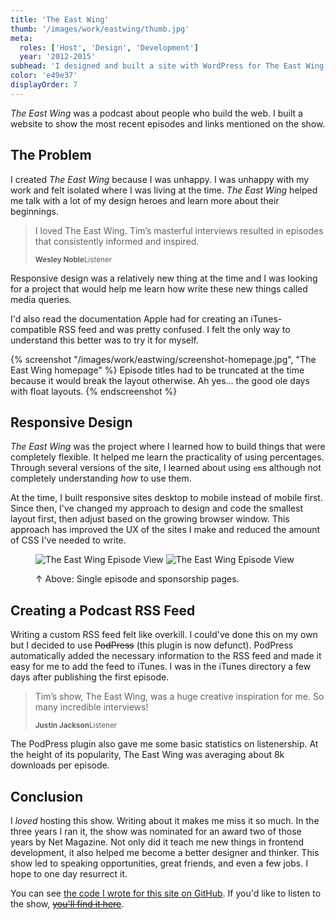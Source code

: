 ```yaml
---
title: 'The East Wing'
thumb: '/images/work/eastwing/thumb.jpg'
meta:
  roles: ['Host', 'Design', 'Development']
  year: '2012-2015'
subhead: 'I designed and built a site with WordPress for The East Wing, a podcast about people who build the web.'
color: 'e49e37'
displayOrder: 7
---
```

*The East Wing* was a podcast about people who build the web. I built a website to show the most recent episodes and links mentioned on the show.

## The Problem

I created *The East Wing* because I was unhappy. I was unhappy with my work and felt isolated where I was living at the time. *The East Wing* helped me talk with a lot of my design heroes and learn more about their beginnings.

<blockquote class="pullquote">
  <p>I loved The East Wing. Tim’s masterful interviews resulted in episodes that consistently informed and inspired.</p>
  <small><strong>Wesley Noble</strong>Listener</small>
</blockquote>

Responsive design was a relatively new thing at the time and I was looking for a project that would help me learn how write these new things called media queries.

I'd also read the documentation Apple had for creating an iTunes-compatible RSS feed and was pretty confused. I felt the only way to understand this better was to try it for myself.

{% screenshot "/images/work/eastwing/screenshot-homepage.jpg", "The East Wing homepage" %}
Episode titles had to be truncated at the time because it would break the layout otherwise. Ah yes… the good ole days with float layouts.
{% endscreenshot %}

## Responsive Design

*The East Wing* was the project where I learned how to build things that were completely flexible. It helped me learn the practicality of using percentages. Through several versions of the site, I learned about using `em`s although not completely understanding *how* to use them.

At the time, I built responsive sites desktop to mobile instead of mobile first. Since then, I've changed my approach to design and code the smallest layout first, then adjust based on the growing browser window. This approach has improved the UX of the sites I make and reduced the amount of CSS I've needed to write.

<figure class="[ screenshot ] [ image-bleed ]" data-variant="2-col">
  <div class="screenshot__container">
    <img src="/images/work/eastwing/screenshot-episode-view.jpg" alt="The East Wing Episode View">
    <img src="/images/work/eastwing/screenshot-sponsor-page.jpg" alt="The East Wing Episode View">
  </div>
  <figcaption class="image__caption">
    <p><span class="color-tertiary">↑ Above:</span> Single episode and sponsorship pages.</p>
  </figcaption>
</figure>

## Creating a Podcast RSS Feed

Writing a custom RSS feed felt like overkill. I could've done this on my own but I decided to use ~~PodPress~~ (this plugin is now defunct). PodPress automatically added the necessary information to the RSS feed and made it easy for me to add the feed to iTunes. I was in the iTunes directory a few days after publishing the first episode.

<blockquote class="pullquote">
  <p>Tim’s show, The East Wing, was a huge creative inspiration for me. So many incredible interviews!</p>
  <small><strong>Justin Jackson</strong>Listener</small>
</blockquote>

The PodPress plugin also gave me some basic statistics on listenership. At the height of its popularity, The East Wing was averaging about 8k downloads per episode.

## Conclusion

I *loved* hosting this show. Writing about it makes me miss it so much. In the three years I ran it, the show was nominated for an award two of those years by Net Magazine. Not only did it teach me new things in frontend development, it also helped me become a better designer and thinker. This show led to speaking opportunities, great friends, and even a few jobs. I hope to one day resurrect it.

You can see [the code I wrote for this site on GitHub](https://github.com/smithtimmytim/The-East-Wing/tree/master/themes/theeastwingv4). If you'd like to listen to the show, ~~[you'll find it here](http://eastwing.net/)~~.
